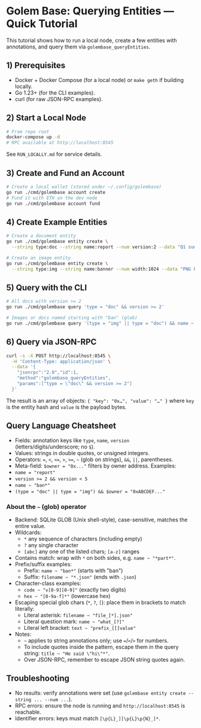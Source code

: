 # Golem Base: Querying Entities — Quick Tutorial

This tutorial shows how to run a local node, create a few entities with annotations, and query them via `golembase_queryEntities`.

## 1) Prerequisites
- Docker + Docker Compose (for a local node) or `make geth` if building locally.
- Go 1.23+ (for the CLI examples).
- curl (for raw JSON-RPC examples).

## 2) Start a Local Node
```bash
# From repo root
docker-compose up -d
# RPC available at http://localhost:8545
```
See `RUN_LOCALLY.md` for service details.

## 3) Create and Fund an Account
```bash
# Create a local wallet (stored under ~/.config/golembase)
go run ./cmd/golembase account create
# Fund it with ETH on the dev node
go run ./cmd/golembase account fund
```

## 4) Create Example Entities
```bash
# Create a document entity
go run ./cmd/golembase entity create \
  --string type:doc --string name:report --num version:2 --data "Q1 summary"

# Create an image entity
go run ./cmd/golembase entity create \
  --string type:img --string name:banner --num width:1024 --data "PNG bytes..."
```

## 5) Query with the CLI
```bash
# All docs with version >= 2
go run ./cmd/golembase query 'type = "doc" && version >= 2'

# Images or docs named starting with "ban" (glob)
go run ./cmd/golembase query '(type = "img" || type = "doc") && name ~ "ban*"'
```

## 6) Query via JSON-RPC
```bash
curl -s -X POST http://localhost:8545 \
  -H 'Content-Type: application/json' \
  --data '{
    "jsonrpc":"2.0","id":1,
    "method":"golembase_queryEntities",
    "params":["type = \"doc\" && version >= 2"]
  }'
```
The result is an array of objects: `{ "key": "0x…", "value": "…" }` where `key` is the entity hash and `value` is the payload bytes.

## Query Language Cheatsheet
- Fields: annotation keys like `type`, `name`, `version` (letters/digits/underscore; no `$`).
- Values: strings in double quotes, or unsigned integers.
- Operators: `=`, `<`, `<=`, `>`, `>=`, `~` (glob on strings), `&&`, `||`, parentheses.
- Meta-field: `$owner = "0x..."` filters by owner address.
Examples:
- `name = "report"`
- `version >= 2 && version < 5`
- `name ~ "ban*"`
- `(type = "doc" || type = "img") && $owner = "0xABCDEF..."`

### About the `~` (glob) operator
- Backend: SQLite GLOB (Unix shell-style), case-sensitive, matches the entire value.
- Wildcards:
  - `*` any sequence of characters (including empty)
  - `?` any single character
  - `[abc]` any one of the listed chars; `[a-z]` ranges
- Contains match: wrap with `*` on both sides, e.g. `name ~ "*part*"`.
- Prefix/suffix examples:
  - Prefix: `name ~ "ban*"` (starts with "ban")
  - Suffix: `filename ~ "*.json"` (ends with `.json`)
- Character-class examples:
  - `code ~ "v[0-9][0-9]"` (exactly two digits)
  - `hex ~ "[0-9a-f]*"` (lowercase hex)
- Escaping special glob chars (`*`, `?`, `[`): place them in brackets to match literally:
  - Literal asterisk: `filename ~ "file_[*].json"`
  - Literal question mark: `name ~ "what_[?]"`
  - Literal left bracket: `text ~ "prefix_[[]value"`
- Notes:
  - `~` applies to string annotations only; use `=`/`<`/`>` for numbers.
  - To include quotes inside the pattern, escape them in the query string: `title ~ "He said \"hi\"*"`.
  - Over JSON-RPC, remember to escape JSON string quotes again.

## Troubleshooting
- No results: verify annotations were set (use `golembase entity create --string ... --num ...`).
- RPC errors: ensure the node is running and `http://localhost:8545` is reachable.
- Identifier errors: keys must match `[\p{L}_][\p{L}\p{N}_]*`.
